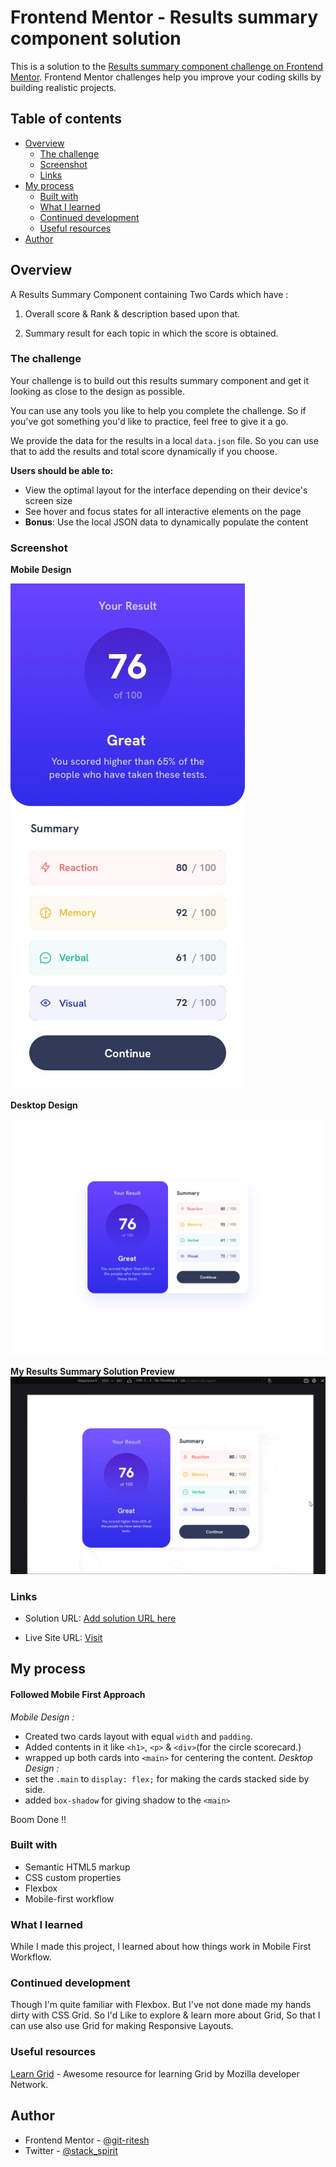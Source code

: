 # Frontend Mentor - Results summary component solution

This is a solution to the [Results summary component challenge on Frontend Mentor](https://www.frontendmentor.io/challenges/results-summary-component-CE_K6s0maV). Frontend Mentor challenges help you improve your coding skills by building realistic projects. 

## Table of contents

- [Overview](#overview)
  - [The challenge](#the-challenge)
  - [Screenshot](#screenshot)
  - [Links](#links)
- [My process](#my-process)
  - [Built with](#built-with)
  - [What I learned](#what-i-learned)
  - [Continued development](#continued-development)
  - [Useful resources](#useful-resources)
- [Author](#author)

## Overview

A Results Summary Component containing Two Cards which have : 

1. Overall score & Rank & description based upon that.

2. Summary result for each topic in which the score is obtained.

### The challenge

Your challenge is to build out this results summary component and get it looking as close to the design as possible.

You can use any tools you like to help you complete the challenge. So if you've got something you'd like to practice, feel free to give it a go.

We provide the data for the results in a local `data.json` file. So you can use that to add the results and total score dynamically if you choose.

**Users should be able to:**

- View the optimal layout for the interface depending on their device's screen size
- See hover and focus states for all interactive elements on the page
- **Bonus**: Use the local JSON data to dynamically populate the content

### Screenshot

**Mobile Design**

![Mobile Design image](design/mobile-design.jpg)

**Desktop Design**

![Desktop Design image](design/desktop-design.jpg)

**My Results Summary Solution Preview**
![Webpage Preview Animated](design/result-summary-component-animated.gif)

### Links

- Solution URL: [Add solution URL here](https://your-solution-url.com)

- Live Site URL: [Visit](https://git-ritesh.github.io/frontendmentor-challenges/results-summary-component-main/index.html)

## My process

#### Followed Mobile First Approach
_Mobile Design :_
- Created two cards layout with equal `width` and `padding`. 
- Added contents in it like `<h1>`, `<p>` & `<div>`(for the circle scorecard.)
- wrapped up both cards into `<main>` for centering the content.
_Desktop Design :_
- set the `.main` to `display: flex;` for making the cards stacked side by side.
- added `box-shadow` for giving shadow to the `<main>` 

Boom Done !!

### Built with

- Semantic HTML5 markup
- CSS custom properties
- Flexbox
- Mobile-first workflow

### What I learned

While I made this project, I learned about how things work in Mobile First Workflow.

### Continued development

Though I'm quite familiar with Flexbox. But I've not done made my hands dirty with CSS Grid. 
So I'd Like to explore & learn more about Grid, So that I can use also use Grid for making Responsive Layouts. 

### Useful resources

 [Learn Grid](https://mozilladevelopers.github.io/playground/css-grid) - Awesome resource for learning Grid by Mozilla developer Network.

## Author
- Frontend Mentor - [@git-ritesh](https://www.frontendmentor.io/profile/git-ritesh)
- Twitter - [@stack_spirit](https://www.twitter.com/stack_spirit)

